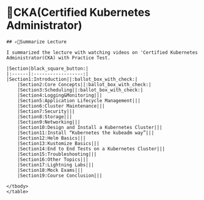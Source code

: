 # 🌟CKA(Certified Kubernetes Administrator)

    ## ✍🏻Summarize Lecture

    I summarized the lecture with watching videos on 'Certified Kubernetes Administrator(CKA) with Practice Test.
      
    |Section|black_square_button:|
    |:------|:------------------:|
    |Section1:Introduction||:ballot_box_with_check:|
        |Section2:Core Concepts||:ballot_box_with_check:|
        |Section3:Scheduling||:ballot_box_with_check:|
        |Section4:Logging&Monitoring|||
        |Section5:Application Lifecycle Management|||
        |Section6:Cluster Maintenance|||
        |Section7:Security|||
        |Section8:Storage|||
        |Section9:Networking|||
        |Section10:Design and Install a Kubernetes Cluster|||
        |Section11:Install “Kubernetes the kubeadm way”|||
        |Section12:Helm Basics|||
        |Section13:Kustomize Basics|||
        |Section14:End to End Tests on a Kubernetes Cluster|||
        |Section15:Troubleshooting|||
        |Section16:Other Topics|||
        |Section17:Lightning Labs|||
        |Section18:Mock Exams|||
        |Section19:Course Conclusion|||
        
    </tbody>
    </table>